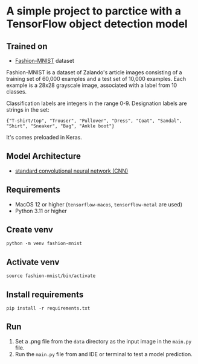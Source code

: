# A simple project to parctice with a TensorFlow object detection model

## Trained on

- [Fashion-MNIST](https://github.com/zalandoresearch/fashion-mnist/tree/master) dataset

Fashion-MNIST is a dataset of Zalando's article images consisting of a training
set of 60,000 examples and a test set of 10,000 examples. Each example is a
28x28 grayscale image, associated with a label from 10 classes.

Classification labels are integers in the range 0-9.
Designation labels are strings in the set: 

`{"T-shirt/top", "Trouser", "Pullover", "Dress", "Coat", "Sandal", "Shirt", "Sneaker", "Bag", "Ankle boot"}`

It's comes preloaded in Keras.

## Model Architecture

- [standard convolutional neural network (CNN)](https://en.wikipedia.org/wiki/Convolutional_neural_network)

## Requirements

- MacOS 12 or higher (`tensorflow-macos`, `tensorflow-metal` are used)
- Python 3.11 or higher

## Create venv

```shell
python -m venv fashion-mnist
```

## Activate venv

```shell
source fashion-mnist/bin/activate
```

## Install requirements

```shell
pip install -r requirements.txt
```

## Run

1. Set a .png file from the `data` directory as the input image in the `main.py` file.
2. Run the `main.py` file from and IDE or terminal to test a model prediction.
